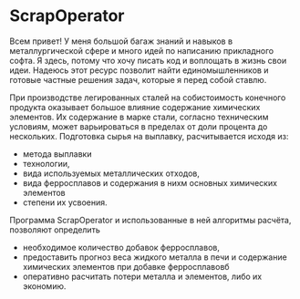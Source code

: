 # ScrapOperator

Всем привет!
У меня большой багаж знаний и навыков в металлургической сфере и много идей по написанию прикладного софта.
Я здесь, потому что хочу писать код и воплощать в жизнь свои идеи. 
Надеюсь этот ресурс позволит найти единомышленников и готовые частные решения задач, которые я перед собой ставлю. 

При производстве легированных сталей на собистоимость конечного продукта оказывает большое влияние содержание химических элементов.
Их содержание в марке стали, согласно техническим условиям, может варьироваться в пределах от доли процента до нескольких.
Подготовка сырья на выплавку, расчитывается исходя из:

- метода выплавки
- технологии,
- вида используемых металлических отходов,
- вида ферросплавов и содержания в нихм основных химических элементов
- степени их усвоения.

Программа ScrapOperator и использованные в ней алгоритмы расчёта, позволяют определить 
- необходимое количество добавок ферросплавов,
- предоставить прогноз веса жидкого металла в печи и содержание химических элементов при добавке ферросплавовб
- оперативно расчитать потери металла и элементов, либо их экономию.
